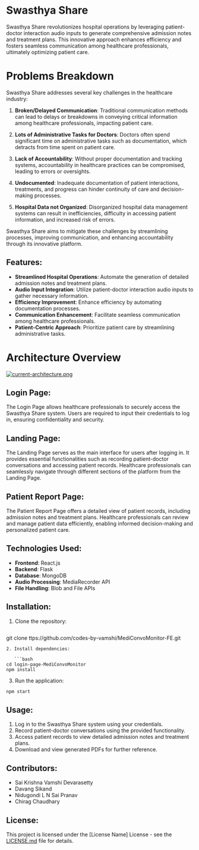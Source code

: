 # Swasthya Share

Swasthya Share revolutionizes hospital operations by leveraging patient-doctor interaction audio inputs to generate comprehensive admission notes and treatment plans. This innovative approach enhances efficiency and fosters seamless communication among healthcare professionals, ultimately optimizing patient care.

# Problems Breakdown

Swasthya Share addresses several key challenges in the healthcare industry:

1. **Broken/Delayed Communication**: Traditional communication methods can lead to delays or breakdowns in conveying critical information among healthcare professionals, impacting patient care.

2. **Lots of Administrative Tasks for Doctors**: Doctors often spend significant time on administrative tasks such as documentation, which detracts from time spent on patient care.

3. **Lack of Accountability**: Without proper documentation and tracking systems, accountability in healthcare practices can be compromised, leading to errors or oversights.

4. **Undocumented**: Inadequate documentation of patient interactions, treatments, and progress can hinder continuity of care and decision-making processes.

5. **Hospital Data not Organized**: Disorganized hospital data management systems can result in inefficiencies, difficulty in accessing patient information, and increased risk of errors.

Swasthya Share aims to mitigate these challenges by streamlining processes, improving communication, and enhancing accountability through its innovative platform.


## Features:

- **Streamlined Hospital Operations**: Automate the generation of detailed admission notes and treatment plans.
- **Audio Input Integration**: Utilize patient-doctor interaction audio inputs to gather necessary information.
- **Efficiency Improvement**: Enhance efficiency by automating documentation processes.
- **Communication Enhancement**: Facilitate seamless communication among healthcare professionals.
- **Patient-Centric Approach**: Prioritize patient care by streamlining administrative tasks.



# Architecture Overview

[![current-architecture.png](https://i.postimg.cc/qvyWg08N/current-architecture.png)](https://postimg.cc/zyDxPs2N)

## Login Page:
The Login Page allows healthcare professionals to securely access the Swasthya Share system. Users are required to input their credentials to log in, ensuring confidentiality and security.

## Landing Page:
The Landing Page serves as the main interface for users after logging in. It provides essential functionalities such as recording patient-doctor conversations and accessing patient records. Healthcare professionals can seamlessly navigate through different sections of the platform from the Landing Page.

## Patient Report Page:
The Patient Report Page offers a detailed view of patient records, including admission notes and treatment plans. Healthcare professionals can review and manage patient data efficiently, enabling informed decision-making and personalized patient care.


## Technologies Used:

- **Frontend**: React.js
- **Backend**: Flask
- **Database**: MongoDB
- **Audio Processing**: MediaRecorder API
- **File Handling**: Blob and File APIs



## Installation:

1. Clone the repository:

   ```bash
git clone ttps://github.com/codes-by-vamshi/MediConvoMonitor-FE.git
```
2. Install dependencies:

   ```bash
cd login-page-MediConvoMonitor
npm install
```

3. Run the application:
```bash
npm start
```

## Usage:

1. Log in to the Swasthya Share system using your credentials.
2. Record patient-doctor conversations using the provided functionality.
3. Access patient records to view detailed admission notes and treatment plans.
4. Download and view generated PDFs for further reference.

## Contributors:

- Sai Krishna Vamshi Devarasetty
- Davang Sikand
- Nidugondi L N Sai Pranav
- Chirag Chaudhary

## License:

This project is licensed under the [License Name] License - see the [LICENSE.md](LICENSE.md) file for details.
